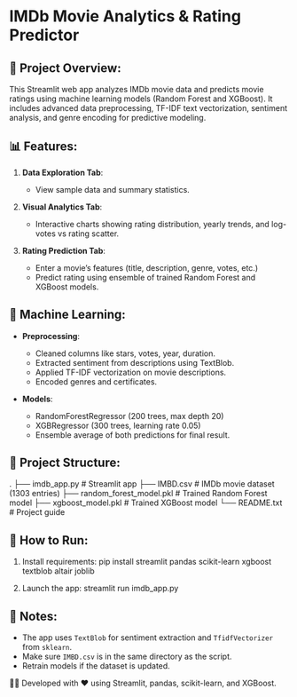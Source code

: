 IMDb Movie Analytics & Rating Predictor
=======================================

📌 Project Overview:
--------------------
This Streamlit web app analyzes IMDb movie data and predicts movie ratings using machine learning models (Random Forest and XGBoost). It includes advanced data preprocessing, TF-IDF text vectorization, sentiment analysis, and genre encoding for predictive modeling.

📊 Features:
-----------
1. **Data Exploration Tab**: 
   - View sample data and summary statistics.

2. **Visual Analytics Tab**:
   - Interactive charts showing rating distribution, yearly trends, and log-votes vs rating scatter.

3. **Rating Prediction Tab**:
   - Enter a movie’s features (title, description, genre, votes, etc.)
   - Predict rating using ensemble of trained Random Forest and XGBoost models.

🧠 Machine Learning:
--------------------
- **Preprocessing**:
  - Cleaned columns like stars, votes, year, duration.
  - Extracted sentiment from descriptions using TextBlob.
  - Applied TF-IDF vectorization on movie descriptions.
  - Encoded genres and certificates.

- **Models**:
  - RandomForestRegressor (200 trees, max depth 20)
  - XGBRegressor (300 trees, learning rate 0.05)
  - Ensemble average of both predictions for final result.

📂 Project Structure:
---------------------
.
├── imdb_app.py                 # Streamlit app
├── IMBD.csv                   # IMDb movie dataset (1303 entries)
├── random_forest_model.pkl    # Trained Random Forest model
├── xgboost_model.pkl          # Trained XGBoost model
└── README.txt                 # Project guide

🚀 How to Run:
--------------
1. Install requirements:
   pip install streamlit pandas scikit-learn xgboost textblob altair joblib

2. Launch the app:
   streamlit run imdb_app.py

📝 Notes:
---------
- The app uses `TextBlob` for sentiment extraction and `TfidfVectorizer` from `sklearn`.
- Make sure `IMBD.csv` is in the same directory as the script.
- Retrain models if the dataset is updated.

👨‍💻 Developed with ❤️ using Streamlit, pandas, scikit-learn, and XGBoost.


